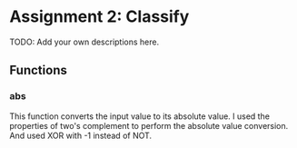 # Assignment 2: Classify

TODO: Add your own descriptions here.

## Functions
### abs
This function converts the input value to its absolute value. I used the properties of two's complement to perform the absolute value conversion. And used XOR with -1 instead of NOT.



